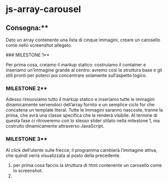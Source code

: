 # js-array-carousel

## Consegna:**
Dato un array contenente una lista di cinque immagini, creare un carosello come nello screenshot allegato.

### MILESTONE 1**

Per prima cosa, creiamo il markup statico: costruiamo il container e inseriamo un’immagine grande al centro: avremo così la struttura base e gli stili pronti per poterci poi concentrare solamente sull’aspetto logico.
### MILESTONE 2**

Adesso rimuoviamo tutto il markup statico e inseriamo tutte le immagini dinamicamente servendoci dell’array fornito e un semplice ciclo for che concatena un template literal.
Tutte le immagini saranno nascoste, tranne la prima, che avrà una classe specifica che la renderà visibile.
Al termine di questa fase ci ritroveremo con lo stesso slider stilato nella milestone 1, ma costruito dinamicamente attraverso JavaScript.
### MILESTONE 3**

Al click dell’utente sulle frecce, il programma cambierà l’immagine attiva, che quindi verrà visualizzata al posto della precedente.


1. per prima cosa faccio la struttura di html contenente un carosello come lo screenshot.
2. 